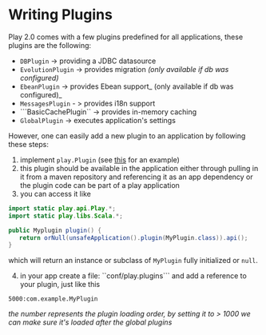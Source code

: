 # Writing Plugins

Play 2.0 comes with a few plugins predefined for all applications, these plugins are the following: 

* ```DBPlugin``` -> providing a JDBC datasource
* ```EvolutionPlugin``` -> provides migration  _(only available if db was configured)_
* ```EbeanPlugin``` -> provides Ebean support_ (only available if db was configured)_
* ```MessagesPlugin``` - > provides i18n support
* ```BasicCachePlugin`` -> provides in-memory caching
* ```GlobalPlugin``` -> executes application's settings

However, one can easily add a new plugin to an application by following these steps:

1. implement ```play.Plugin``` (see [this](https://github.com/playframework/Play20/blob/master/framework/play/src/main/java/play/db/ebean/EbeanPlugin.java) for an example)
2. this plugin should be available in the application either through pulling in it from a maven repository and referencing it
as an app dependency or the plugin code can be part of a play application
3. you can access it like 

```java
import static play.api.Play.*;
import static play.libs.Scala.*;

public Myplugin plugin() {
   return orNull(unsafeApplication().plugin(MyPlugin.class)).api();
}
``` 
which will return an instance or subclass of ```MyPlugin``` fully initialized or ```null```. 

4. in your app create a file: ``conf/play.plugins``` 
and add a reference to your plugin, just like this 

```5000:com.example.MyPlugin```

_the number represents the plugin loading order, by setting it to > 1000 we can make sure it's loaded after the global plugins_
